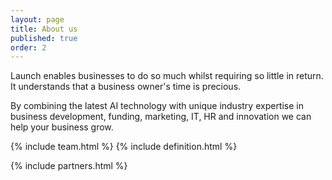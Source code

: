 ```yaml
---
layout: page
title: About us
published: true
order: 2
---
```


<!---Launch is passionate about innovation, creativity, and imagination.--->

Launch enables businesses to do so much whilst requiring so little in return. It understands that a business owner's time is precious.

By combining the latest AI technology with unique industry expertise in business development, funding, marketing, IT, HR and innovation we can help your business grow.



{% include team.html %}
{% include definition.html %}

{% include partners.html %}
